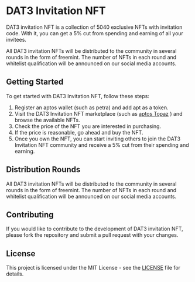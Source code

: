 # DAT3 Invitation NFT

DAT3 invitation NFT is a collection of 5040 exclusive NFTs with invitation code. With it, you can get a 5% cut from spending and earning of all your invitees.

All DAT3 invitation NFTs will be distributed to the community in several rounds in the form of freemint. The number of NFTs in each round and whitelist qualification will be announced on our social media accounts.

## Getting Started

To get started with DAT3 Invitation NFT, follow these steps:

1. Register an aptos wallet (such as petra) and add apt as a token.
2. Visit the DAT3 Invitation NFT marketplace (such as [aptos Topaz](https://www.topaz.so/collection/DAT3-invitation-NFT-35f3983116) ) and browse the available NFTs.
3. Check the price of the NFT you are interested in purchasing.
4. If the price is reasonable, go ahead and buy the NFT.
5. Once you own the NFT, you can start inviting others to join the DAT3 Invitation NFT community and receive a 5% cut from their spending and earning.

## Distribution Rounds

All DAT3 invitation NFTs will be distributed to the community in several rounds in the form of freemint. The number of NFTs in each round and whitelist qualification will be announced on our social media accounts.

## Contributing

If you would like to contribute to the development of DAT3 invitation NFT, please fork the repository and submit a pull request with your changes.

## License

This project is licensed under the MIT License - see the [LICENSE](LICENSE) file for details.